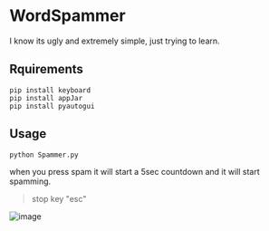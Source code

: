 # WordSpammer
I know its ugly and extremely simple, just trying to learn.
## Rquirements
```
pip install keyboard
pip install appJar
pip install pyautogui
```
## Usage 
```
python Spammer.py
```
when you press spam it will start a 5sec countdown and it will start spamming.
> stop key "esc"

![image](https://user-images.githubusercontent.com/83926750/140168688-e532009a-f19a-4d69-a1b6-680d178313e7.png)
